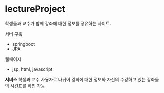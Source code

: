 # lectureProject
학생들과 교수가 함께 강좌에 대한 정보를 공유하는 사이트.

서버 구축
- springboot
- JPA

웹페이지
- jsp, html, javascript

**서비스**
학생과 교수 사용자로 나뉘어 강좌에 대한 정보와 자신의 수강하고 있는 강좌들의 시간표를 확인 가능
